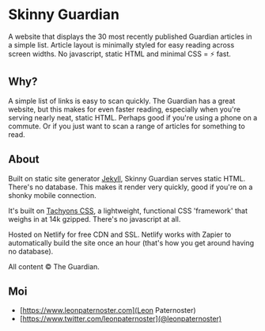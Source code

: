 # Skinny Guardian

A website that displays the 30 most recently published Guardian articles in a simple list. Article layout is minimally styled for easy reading across screen widths. No javascript, static HTML and minimal CSS = ⚡️ fast.

## Why?

A simple list of links is easy to scan quickly. The Guardian has a great website, but this makes for even faster reading, especially when you're serving nearly neat, static HTML. Perhaps good if you're using a phone on a commute. Or if you just want to scan a range of articles for something to read.

## About

Built on static site generator [Jekyll](https://jekyllrb.com), Skinny Guardian serves static HTML. There's no database. This makes it render very quickly, good if you're on a shonky mobile connection.

It's built on [Tachyons CSS](http://tachyons.io), a lightweight, functional CSS 'framework' that weighs in at 14k gzipped. There's no javascript at all.

Hosted on Netlify for free CDN and SSL. Netlify works with Zapier to automatically build the site once an hour (that's how you get around having no database).

All content &copy; The Guardian.

## Moi

- [https://www.leonpaternoster.com](Leon Paternoster)
- [https://www.twitter.com/leonpaternoster](@leonpaternoster)


